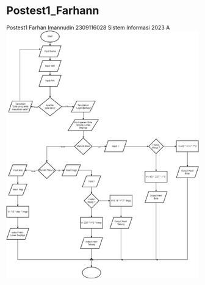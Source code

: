 # Postest1_Farhann
Postest1 Farhan Imannudin 2309116028 Sistem Informasi 2023 A
![alt text](https://github.com/CynranF/Postest1_Farhann/blob/main/Flowchart%20posttest%201.jpg?raw=true)
